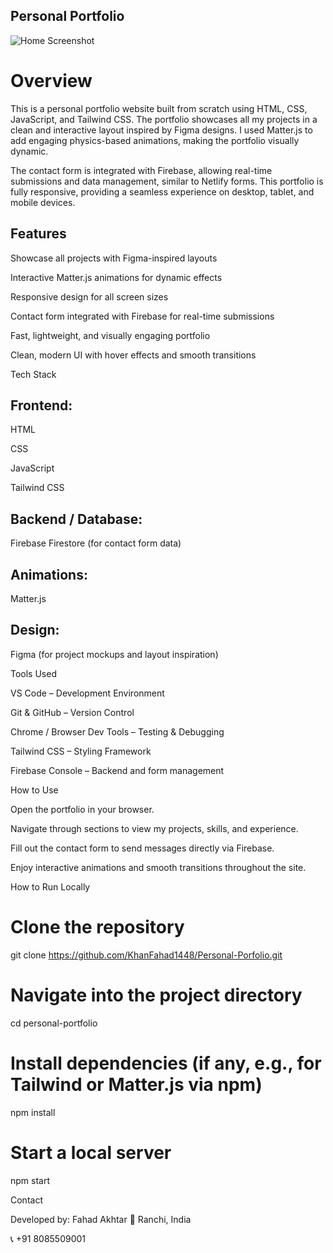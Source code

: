 
## Personal Portfolio

![Home Screenshot]('../assets/images/CurrentScreenshot.png')

# Overview

This is a personal portfolio website built from scratch using HTML, CSS, JavaScript, and Tailwind CSS.
The portfolio showcases all my projects in a clean and interactive layout inspired by Figma designs.
I used Matter.js to add engaging physics-based animations, making the portfolio visually dynamic.

The contact form is integrated with Firebase, allowing real-time submissions and data management, similar to Netlify forms.
This portfolio is fully responsive, providing a seamless experience on desktop, tablet, and mobile devices.

## Features

Showcase all projects with Figma-inspired layouts

Interactive Matter.js animations for dynamic effects

Responsive design for all screen sizes

Contact form integrated with Firebase for real-time submissions

Fast, lightweight, and visually engaging portfolio

Clean, modern UI with hover effects and smooth transitions

Tech Stack

## Frontend:

HTML

CSS

JavaScript

Tailwind CSS

## Backend / Database:

Firebase Firestore (for contact form data)

## Animations:

Matter.js

## Design:

Figma (for project mockups and layout inspiration)

Tools Used

VS Code – Development Environment

Git & GitHub – Version Control

Chrome / Browser Dev Tools – Testing & Debugging

Tailwind CSS – Styling Framework

Firebase Console – Backend and form management

How to Use

Open the portfolio in your browser.

Navigate through sections to view my projects, skills, and experience.

Fill out the contact form to send messages directly via Firebase.

Enjoy interactive animations and smooth transitions throughout the site.

How to Run Locally
# Clone the repository
git clone https://github.com/KhanFahad1448/Personal-Porfolio.git

# Navigate into the project directory
cd personal-portfolio

# Install dependencies (if any, e.g., for Tailwind or Matter.js via npm)
npm install

# Start a local server
npm start

Contact

Developed by: Fahad Akhtar
📍 Ranchi, India

📞 +91 8085509001
